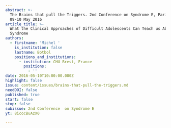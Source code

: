 ```yaml
---
abstract: >-
  The Brains that pull the Triggers. 2nd Conference on Syndrome E, Paris IAS,
  09-10 May 2016
article_title: >-
  What the Clinical Approaches of Difficult Adolescents Can Teach us About E
  Syndrome
authors:
  - firstname: 'Michel '
    is_institution: false
    lastname: Botbol
    positions_and_institutions:
      - institution: CHU Brest, France
        positions:
          - ''
date: 2016-05-10T10:00:00.000Z
highlight: false
issue: content/issues/brains-that-pull-the-triggers.md
needDOI: false
published: true
start: false
stop: false
subissue: 2nd Conference  on Syndrome E
yt: 8icocBuAzX0

---
```

<Youtube yt="8icocBuAzX0" caption="What the Clinical Approaches of Difficult Adolescents Can Teach us About E Syndrome" start="false" stop="false"></Youtube>
